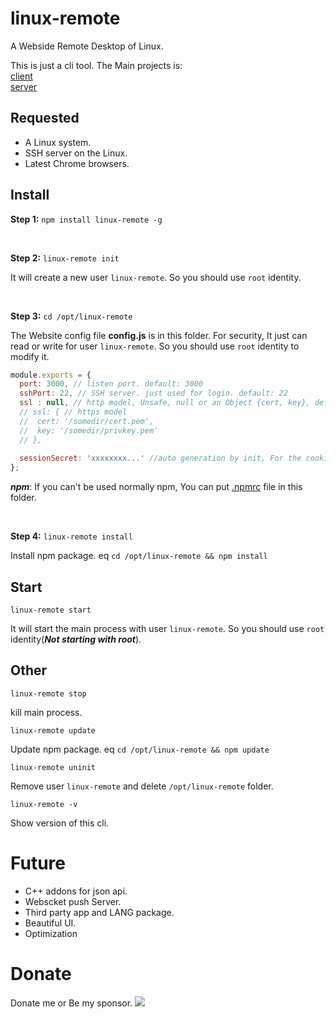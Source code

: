 # linux-remote
A Webside Remote Desktop of Linux.

This is just a cli tool. The Main projects is:<br>
[client](https://github.com/linux-remote/client)<br>
[server](https://github.com/linux-remote/server)
## Requested
- A Linux system.
- SSH server on the Linux.
- Latest Chrome browsers.

## Install
**Step 1:** `npm install linux-remote -g`

<br>

**Step 2:** `linux-remote init`

It will create a new user `linux-remote`. So you should use `root` identity.

<br>

**Step 3:** `cd /opt/linux-remote`

The Website config file **config.js** is in this folder.  For security,  It just can read or write for user `linux-remote`. So you should use `root` identity to modify it.
```js
module.exports = {
  port: 3000, // listen port. default: 3000
  sshPort: 22, // SSH server. just used for login. default: 22
  ssl : null, // http model, Unsafe, null or an Object {cert, key}, default: null.
  // ssl: { // https model
  //  cert: '/somedir/cert.pem',
  //  key: '/somedir/privkey.pem'
  // },
  
  sessionSecret: 'xxxxxxxx...' //auto generation by init, For the cookie encryption. You don't need to modify it.
};
```

___npm___: If you can't be used normally npm, You can put [.npmrc](https://docs.npmjs.com/files/npmrc) file in this folder.

<br>

**Step 4:** `linux-remote install`

Install npm package. eq `cd /opt/linux-remote && npm install`

## Start
`linux-remote start`

It will start the main process with user `linux-remote`. So you should use `root` identity(___Not starting with root___).
## Other
`linux-remote stop`

kill main process.

`linux-remote update`

Update npm package. eq `cd /opt/linux-remote && npm update`

`linux-remote uninit`

Remove user `linux-remote` and delete `/opt/linux-remote` folder.

`linux-remote -v`

Show version of this cli.

# Future
- C++ addons for json api. 
- Webscket push Server.
- Third party app and LANG package.
- Beautiful UI.
- Optimization

# Donate
Donate me or Be my sponsor.
<a href="https://www.paypal.me/hezedu" target="_blank"><img src="https://www.paypalobjects.com/webstatic/paypalme/images/pp_logo_small.png"></a>

